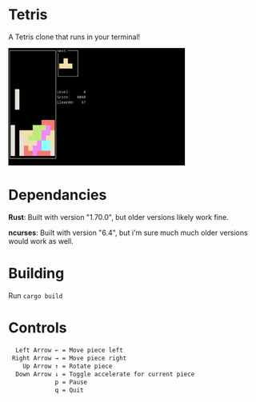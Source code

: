 # Tetris

A Tetris clone that runs in your terminal!

<img src="tetris_preview.png" alt="Preview of me playing Tetris." width="70%" />

# Dependancies
**Rust**: Built with version "1.70.0", but older versions likely work fine.

**ncurses**: Built with version "6.4", but i'm sure much much older versions would work as well.

# Building
Run `cargo build`

# Controls
```
  Left Arrow ← = Move piece left
 Right Arrow → = Move piece right
    Up Arrow ↑ = Rotate piece
  Down Arrow ↓ = Toggle accelerate for current piece
             p = Pause
             q = Quit
```
